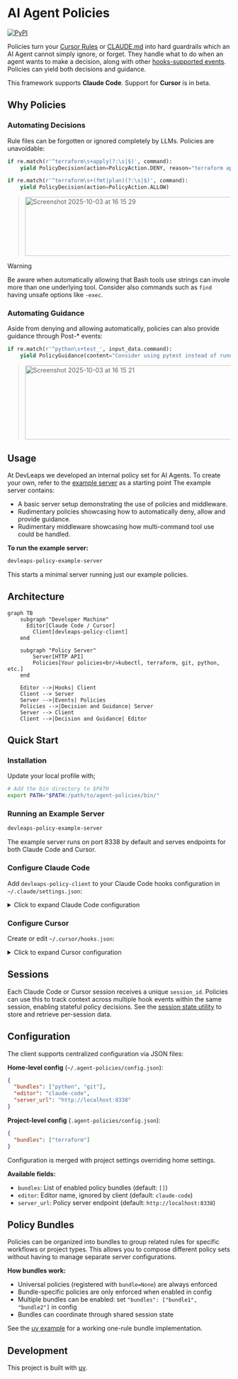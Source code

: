 # AI Agent Policies

[![PyPI](https://img.shields.io/pypi/v/devleaps-agent-policies.svg)](https://pypi.org/project/devleaps-agent-policies/)

Policies turn your [Cursor Rules](https://cursor.com/docs/context/rules) or [CLAUDE.md](https://docs.claude.com/en/docs/claude-code/memory) into hard guardrails which an AI Agent cannot simply ignore, or forget. They handle what to do when an agent wants to make a decision, along with other [hooks-supported events](https://github.com/Devleaps/agent-policies/blob/main/devleaps/policies/server/common/models.py). Policies can yield both decisions and guidance.

This framework supports **Claude Code**. Support for **Cursor** is in beta.

## Why Policies

### Automating Decisions

Rule files can be forgotten or ignored completely by LLMs. Policies are unavoidable:

```python
if re.match(r'^terraform\s+apply(?:\s|$)', command):
    yield PolicyDecision(action=PolicyAction.DENY, reason="terraform apply is not allowed. Use `terraform plan` instead.")

if re.match(r'^terraform\s+(fmt|plan)(?:\s|$)', command):
    yield PolicyDecision(action=PolicyAction.ALLOW)
```

> <img width="648" height="133" alt="Screenshot 2025-10-03 at 16 15 29" src="https://github.com/user-attachments/assets/4659a391-2e96-431f-85e7-7d3973f2d101" />

> [!WARNING]  
> Be aware when automatically allowing that Bash tools use strings can invole more than one underlying tool. Consider also commands such as `find` having unsafe options like `-exec`.

### Automating Guidance

Aside from denying and allowing automatically, policies can also provide guidance through Post-* events:

```python
if re.match(r'^python\s+test_', input_data.command):
    yield PolicyGuidance(content="Consider using pytest instead of running test files directly")
```


> <img width="652" height="167" alt="Screenshot 2025-10-03 at 16 15 21" src="https://github.com/user-attachments/assets/5ee865d3-edd3-4c18-92d2-b984dd0582da" />

## Usage

At DevLeaps we developed an internal policy set for AI Agents. To create your own, refer to the [example server](https://github.com/Devleaps/agent-policies/blob/main/devleaps/policies/example/main.py) as a starting point The example server contains:
- A basic server setup demonstrating the use of policies and middleware.
- Rudimentary policies showcasing how to automatically deny, allow and provide guidance.
- Rudimentary middleware showcasing how multi-command tool use could be handled.

**To run the example server:**
```bash
devleaps-policy-example-server
```

This starts a minimal server running just our example policies.

## Architecture

```mermaid
graph TB
    subgraph "Developer Machine"
      Editor[Claude Code / Cursor]
        Client[devleaps-policy-client]
    end

    subgraph "Policy Server"
        Server[HTTP API]
        Policies[Your policies<br/>kubectl, terraform, git, python, etc.]
    end

    Editor -->|Hooks| Client
    Client --> Server
    Server -->|Events| Policies
    Policies -->|Decision and Guidance| Server
    Server --> Client
    Client -->|Decision and Guidance| Editor
```

## Quick Start

### Installation

Update your local profile with;

```bash
# Add the bin directory to $PATH
export PATH="$PATH:/path/to/agent-policies/bin/"
```

### Running an Example Server

```bash
devleaps-policy-example-server
```

The example server runs on port 8338 by default and serves endpoints for both Claude Code and Cursor.

### Configure Claude Code

Add `devleaps-policy-client` to your Claude Code hooks configuration in `~/.claude/settings.json`:

<details>
<summary>Click to expand Claude Code configuration</summary>

```json
{
  "hooks": {
    "PreToolUse": [
      {
        "hooks": [
          {
            "matcher": "*",
            "type": "command",
            "command": "devleaps-policy-client"
          }
        ]
      }
    ],
    "PostToolUse": [
      {
        "hooks": [
          {
            "matcher": "*",
            "type": "command",
            "command": "devleaps-policy-client"
          }
        ]
      }
    ],
    "UserPromptSubmit": [
      {
        "hooks": [
          {
            "matcher": "*",
            "type": "command",
            "command": "devleaps-policy-client"
          }
        ]
      }
    ],
    "Stop": [
      {
        "hooks": [
          {
            "matcher": "*",
            "type": "command",
            "command": "devleaps-policy-client"
          }
        ]
      }
    ],
    "SubagentStop": [
      {
        "hooks": [
          {
            "matcher": "*",
            "type": "command",
            "command": "devleaps-policy-client"
          }
        ]
      }
    ],
    "Notification": [
      {
        "hooks": [
          {
            "matcher": "*",
            "type": "command",
            "command": "devleaps-policy-client"
          }
        ]
      }
    ],
    "PreCompact": [
      {
        "hooks": [
          {
            "matcher": "*",
            "type": "command",
            "command": "devleaps-policy-client"
          }
        ]
      }
    ],
    "SessionStart": [
      {
        "hooks": [
          {
            "matcher": "*",
            "type": "command",
            "command": "devleaps-policy-client"
          }
        ]
      }
    ],
    "SessionEnd": [
      {
        "hooks": [
          {
            "matcher": "*",
            "type": "command",
            "command": "devleaps-policy-client"
          }
        ]
      }
    ]
  }
}
```

</details>

### Configure Cursor

Create or edit `~/.cursor/hooks.json`:

<details>
<summary>Click to expand Cursor configuration</summary>

```json
{
  "version": 1,
  "hooks": {
    "beforeShellExecution": [
      { "command": "devleaps-policy-client" }
    ],
    "beforeMCPExecution": [
      { "command": "devleaps-policy-client" }
    ],
    "afterFileEdit": [
      { "command": "devleaps-policy-client" }
    ],
    "beforeReadFile": [
      { "command": "devleaps-policy-client" }
    ],
    "beforeSubmitPrompt": [
      { "command": "devleaps-policy-client" }
    ],
    "stop": [
      { "command": "devleaps-policy-client" }
    ]
  }
}
```

The `devleaps-policy-client` command will forward hook events to the policy server running on `localhost:8338`.

</details>

## Sessions

Each Claude Code or Cursor session receives a unique `session_id`. Policies can use this to track context across multiple hook events within the same session, enabling stateful policy decisions. See the [session state utility](devleaps/policies/server/session/state.py) to store and retrieve per-session data.

## Configuration

The client supports centralized configuration via JSON files:

**Home-level config** (`~/.agent-policies/config.json`):
```json
{
  "bundles": ["python", "git"],
  "editor": "claude-code",
  "server_url": "http://localhost:8338"
}
```

**Project-level config** (`.agent-policies/config.json`):
```json
{
  "bundles": ["terraform"]
}
```

Configuration is merged with project settings overriding home settings.

**Available fields:**
- `bundles`: List of enabled policy bundles (default: `[]`)
- `editor`: Editor name, ignored by client (default: `claude-code`)
- `server_url`: Policy server endpoint (default: `http://localhost:8338`)

## Policy Bundles

Policies can be organized into bundles to group related rules for specific workflows or project types. This allows you to compose different policy sets without having to manage separate server configurations.

**How bundles work:**
- Universal policies (registered with `bundle=None`) are always enforced
- Bundle-specific policies are only enforced when enabled in config
- Multiple bundles can be enabled: set `"bundles": ["bundle1", "bundle2"]` in config
- Bundles can coordinate through shared session state

See the [uv example](devleaps/policies/example/main.py) for a working one-rule bundle implementation.

## Development

This project is built with [uv](https://docs.astral.sh/uv/).
